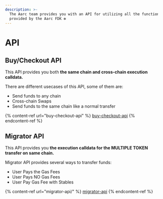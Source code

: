 ```yaml
---
description: >-
  The Aarc team provides you with an API for utilizing all the functions
  provided by the Aarc FDK ❇️
---
```


# API

## Buy/Checkout API

This API provides you both **the same chain and cross-chain execution calldata.**

There are different usecases of this API, some of them are:

* Send funds to any chain&#x20;
* Cross-chain Swaps&#x20;
* Send funds to the same chain like a normal transfer

{% content-ref url="buy-checkout-api" %}
[buy-checkout-api](buy-checkout-api)
{% endcontent-ref %}

## Migrator API

This API provides you **the execution calldata for the MULTIPLE TOKEN transfer on same chain.**

Migrator API provides several ways to transfer funds:

* User Pays the Gas Fees
* User Pays NO Gas Fees&#x20;
* User Pay Gas Fee with Stables

{% content-ref url="migrator-api/" %}
[migrator-api](migrator-api/)
{% endcontent-ref %}
